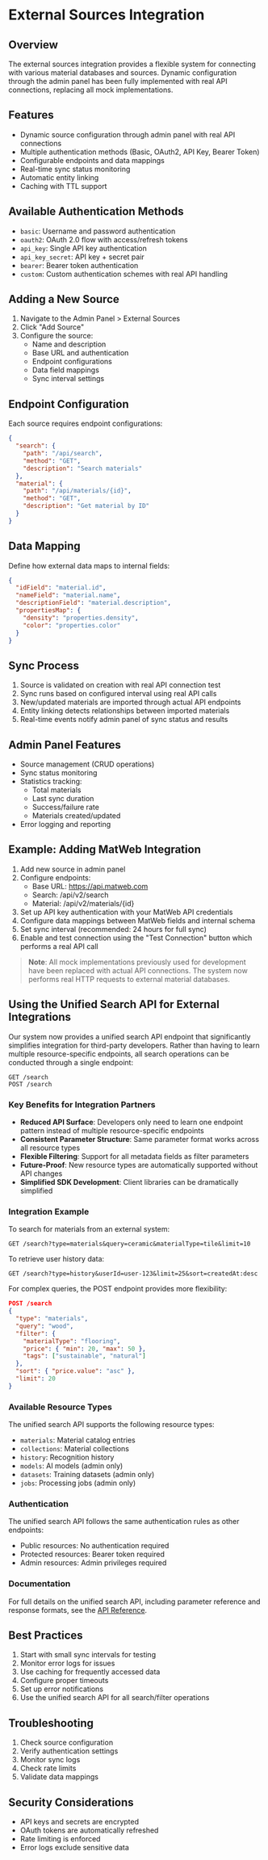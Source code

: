 # External Sources Integration

## Overview
The external sources integration provides a flexible system for connecting with various material databases and sources. Dynamic configuration through the admin panel has been fully implemented with real API connections, replacing all mock implementations.

## Features
- Dynamic source configuration through admin panel with real API connections
- Multiple authentication methods (Basic, OAuth2, API Key, Bearer Token)
- Configurable endpoints and data mappings
- Real-time sync status monitoring
- Automatic entity linking
- Caching with TTL support

## Available Authentication Methods
- `basic`: Username and password authentication
- `oauth2`: OAuth 2.0 flow with access/refresh tokens
- `api_key`: Single API key authentication
- `api_key_secret`: API key + secret pair
- `bearer`: Bearer token authentication
- `custom`: Custom authentication schemes with real API handling

## Adding a New Source
1. Navigate to the Admin Panel > External Sources
2. Click "Add Source"
3. Configure the source:
   - Name and description
   - Base URL and authentication
   - Endpoint configurations
   - Data field mappings
   - Sync interval settings

## Endpoint Configuration
Each source requires endpoint configurations:
```json
{
  "search": {
    "path": "/api/search",
    "method": "GET",
    "description": "Search materials"
  },
  "material": {
    "path": "/api/materials/{id}",
    "method": "GET",
    "description": "Get material by ID"
  }
}
```

## Data Mapping
Define how external data maps to internal fields:
```json
{
  "idField": "material.id",
  "nameField": "material.name",
  "descriptionField": "material.description",
  "propertiesMap": {
    "density": "properties.density",
    "color": "properties.color"
  }
}
```

## Sync Process
1. Source is validated on creation with real API connection test
2. Sync runs based on configured interval using real API calls
3. New/updated materials are imported through actual API endpoints
4. Entity linking detects relationships between imported materials
5. Real-time events notify admin panel of sync status and results

## Admin Panel Features
- Source management (CRUD operations)
- Sync status monitoring
- Statistics tracking:
  - Total materials
  - Last sync duration
  - Success/failure rate
  - Materials created/updated
- Error logging and reporting

## Example: Adding MatWeb Integration
1. Add new source in admin panel
2. Configure endpoints:
   - Base URL: https://api.matweb.com
   - Search: /api/v2/search
   - Material: /api/v2/materials/{id}
3. Set up API key authentication with your MatWeb API credentials
4. Configure data mappings between MatWeb fields and internal schema
5. Set sync interval (recommended: 24 hours for full sync)
6. Enable and test connection using the "Test Connection" button which performs a real API call

> **Note**: All mock implementations previously used for development have been replaced with actual API connections. The system now performs real HTTP requests to external material databases.

## Using the Unified Search API for External Integrations

Our system now provides a unified search API endpoint that significantly simplifies integration for third-party developers. Rather than having to learn multiple resource-specific endpoints, all search operations can be conducted through a single endpoint:

```
GET /search
POST /search
```

### Key Benefits for Integration Partners

- **Reduced API Surface**: Developers only need to learn one endpoint pattern instead of multiple resource-specific endpoints
- **Consistent Parameter Structure**: Same parameter format works across all resource types
- **Flexible Filtering**: Support for all metadata fields as filter parameters
- **Future-Proof**: New resource types are automatically supported without API changes
- **Simplified SDK Development**: Client libraries can be dramatically simplified

### Integration Example

To search for materials from an external system:

```
GET /search?type=materials&query=ceramic&materialType=tile&limit=10
```

To retrieve user history data:

```
GET /search?type=history&userId=user-123&limit=25&sort=createdAt:desc
```

For complex queries, the POST endpoint provides more flexibility:

```json
POST /search
{
  "type": "materials",
  "query": "wood",
  "filter": {
    "materialType": "flooring",
    "price": { "min": 20, "max": 50 },
    "tags": ["sustainable", "natural"]
  },
  "sort": { "price.value": "asc" },
  "limit": 20
}
```

### Available Resource Types

The unified search API supports the following resource types:
- `materials`: Material catalog entries
- `collections`: Material collections 
- `history`: Recognition history
- `models`: AI models (admin only)
- `datasets`: Training datasets (admin only)
- `jobs`: Processing jobs (admin only)

### Authentication 

The unified search API follows the same authentication rules as other endpoints:
- Public resources: No authentication required
- Protected resources: Bearer token required
- Admin resources: Admin privileges required

### Documentation

For full details on the unified search API, including parameter reference and response formats, see the [API Reference](./api-reference.md#unified-search-api).

## Best Practices
1. Start with small sync intervals for testing
2. Monitor error logs for issues
3. Use caching for frequently accessed data
4. Configure proper timeouts
5. Set up error notifications
6. Use the unified search API for all search/filter operations

## Troubleshooting
1. Check source configuration
2. Verify authentication settings
3. Monitor sync logs
4. Check rate limits
5. Validate data mappings

## Security Considerations
- API keys and secrets are encrypted
- OAuth tokens are automatically refreshed
- Rate limiting is enforced
- Error logs exclude sensitive data